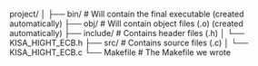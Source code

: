 project/
│
├── bin/         # Will contain the final executable (created automatically)
├── obj/         # Will contain object files (.o) (created automatically)
├── include/     # Contains header files (.h)
│   └── KISA_HIGHT_ECB.h
├── src/         # Contains source files (.c)
│   └── KISA_HIGHT_ECB.c
└── Makefile     # The Makefile we wrote

